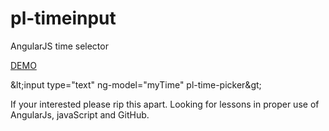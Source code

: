 pl-timeinput
============

AngularJS time selector


<a href="https://github.com/randallmeeker/pl-input-time">DEMO</a>

&amp;lt;input type=&quot;text&quot; ng-model=&quot;myTime&quot; pl-time-picker&amp;gt;

If your interested please rip this apart. Looking for lessons in proper use of AngularJs, javaScript and GitHub.